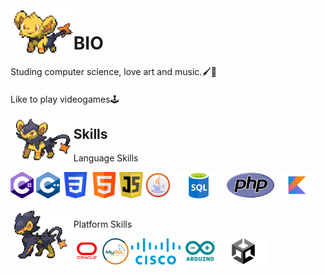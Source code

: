  
<img align='left' src='https://github.com/PachaConJet/PachaConJet/blob/main/Bio/shinx.gif' width='20%'> 


# BIO
Studing computer science, love art and music.🖌️🎨
 ####
Like to play videogames🕹️


<img align='left' src='https://github.com/PachaConJet/PachaConJet/blob/main/Bio/Luxio.gif' width='20%'> 
<h2 align="left">Skills</h2>
<p align="left">Language Skills</p>
<p align="left">
 <img src='https://github.com/PachaConJet/PachaConJet/blob/main/Plataforms/C%23.png' height='42px'/>
 <img src='https://github.com/PachaConJet/PachaConJet/blob/main/Plataforms/C%2B%2B.png' height='42px'/>
 <img src='https://github.com/PachaConJet/PachaConJet/blob/main/Plataforms/css.png' height='42px'/>
 <img src='https://github.com/PachaConJet/PachaConJet/blob/main/Plataforms/html.png' height='42px'/>
 <img src='https://github.com/PachaConJet/PachaConJet/blob/main/Plataforms/Javas.png' height='42px'/>
 <img src='https://github.com/PachaConJet/PachaConJet/blob/main/Plataforms/java.png' height='42px'/>
 <img src='https://github.com/PachaConJet/PachaConJet/blob/main/Plataforms/sql.png' height='42px'/>
 <img src='https://github.com/PachaConJet/PachaConJet/blob/main/Plataforms/php.png' height='42px'/>
 <img src='https://github.com/PachaConJet/PachaConJet/blob/main/Plataforms/Kotlin.png' height='42px'/>
</p>
<img align='left' src='https://github.com/PachaConJet/PachaConJet/blob/main/Bio/Luxray.gif' width='20%'>

 <h2 align="left"></h2>
<p align="left">Platform Skills</p>
<p align="left">
  <img src='https://github.com/PachaConJet/PachaConJet/blob/main/Plataforms/Oracle.png' height='42px'/>
 <img src='https://github.com/PachaConJet/PachaConJet/blob/main/Plataforms/mysql.png' height='42px'/>
 <img src='https://github.com/PachaConJet/PachaConJet/blob/main/Plataforms/cisco.png' height='42px'/>
  <img src='https://github.com/PachaConJet/PachaConJet/blob/main/Plataforms/Arduino.png' height='42px'/>
 <img src='https://github.com/PachaConJet/PachaConJet/blob/main/Plataforms/Unity.png' height='42px'/>
</p>


